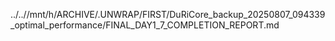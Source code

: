 ../..//mnt/h/ARCHIVE/.UNWRAP/FIRST/DuRiCore_backup_20250807_094339_optimal_performance/FINAL_DAY1_7_COMPLETION_REPORT.md